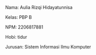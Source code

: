 Nama: Aulia Rizqi Hidayatunnisa

Kelas: PBP B

NPM: 2206817881

Hobi: tidur

Jurusan: Sistem Informasi Ilmu Komputer